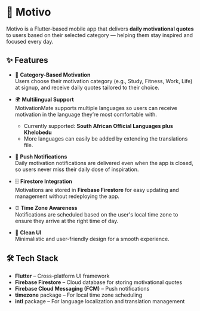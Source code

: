 # 🌟 Motivo

Motivo is a Flutter-based mobile app that delivers **daily motivational quotes** to users based on their selected category — helping them stay inspired and focused every day.  

## ✨ Features

- 📌 **Category-Based Motivation**  
  Users choose their motivation category (e.g., Study, Fitness, Work, Life) at signup, and receive daily quotes tailored to their choice.

- 🌍 **Multilingual Support**  
  MotivationMate supports multiple languages so users can receive motivation in the language they’re most comfortable with.  
  - Currently supported: **South African Official Languages plus Khelobedu**  
  - More languages can easily be added by extending the translations file.

- 🔔 **Push Notifications**  
  Daily motivation notifications are delivered even when the app is closed, so users never miss their daily dose of inspiration.

- 🗄️ **Firestore Integration**  
  Motivations are stored in **Firebase Firestore** for easy updating and management without redeploying the app.

- ⏰ **Time Zone Awareness**  
  Notifications are scheduled based on the user's local time zone to ensure they arrive at the right time of day.

- 🎨 **Clean UI**  
  Minimalistic and user-friendly design for a smooth experience.

## 🛠️ Tech Stack

- **Flutter** – Cross-platform UI framework  
- **Firebase Firestore** – Cloud database for storing motivational quotes  
- **Firebase Cloud Messaging (FCM)** – Push notifications  
- **timezone** package – For local time zone scheduling  
- **intl** package – For language localization and translation management  



